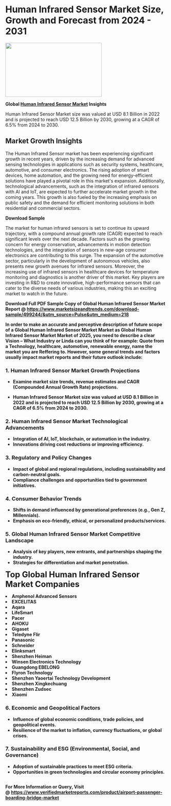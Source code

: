 <H1>Human Infrared Sensor Market Size, Growth and Forecast from 2024 - 2031</H1><img class="aligncenter size-medium wp-image-584254" src="https://thirdeyenews.in/wp-content/uploads/2024/09/Global-Market-Research-300x168.jpeg" alt="" width="300" height="168" /><p><strong>Global&nbsp;<a href="https://www.marketsizeandtrends.com/download-sample/499244/&amp;utm_source=Pulse&amp;utm_medium=218">Human Infrared Sensor Market</a> Insights</strong></p><p>Human Infrared Sensor Market size was valued at USD 8.1 Billion in 2022 and is projected to reach USD 12.5 Billion by 2030, growing at a CAGR of 6.5% from 2024 to 2030.</p><p><h2>Market Growth Insights</h2> <p>The Human Infrared Sensor market has been experiencing significant growth in recent years, driven by the increasing demand for advanced sensing technologies in applications such as security systems, healthcare, automotive, and consumer electronics. The rising adoption of smart devices, home automation, and the growing need for energy-efficient solutions have played a pivotal role in this market's expansion. Additionally, technological advancements, such as the integration of infrared sensors with AI and IoT, are expected to further accelerate market growth in the coming years. This growth is also fueled by the increasing emphasis on public safety and the demand for efficient monitoring solutions in both residential and commercial sectors.</p> <p><strong>Download Sample</strong></p> <p>The market for human infrared sensors is set to continue its upward trajectory, with a compound annual growth rate (CAGR) expected to reach significant levels over the next decade. Factors such as the growing concern for energy conservation, advancements in motion detection technologies, and the integration of sensors in new-age consumer electronics are contributing to this surge. The expansion of the automotive sector, particularly in the development of autonomous vehicles, also presents new growth avenues for infrared sensors. Moreover, the increasing use of infrared sensors in healthcare devices for temperature monitoring and diagnostics is another driver of this market. Key players are investing in R&D to create innovative, high-performance sensors that can cater to the diverse needs of various industries, making this an exciting market to watch in the future.</p> <p><strong></p><p><span class=""><strong>Download Full PDF Sample Copy of Global Human Infrared Sensor Market Report</strong> @ <a href="https://www.marketsizeandtrends.com/download-sample/499244/&amp;utm_source=Pulse&amp;utm_medium=218" target="_blank">https://www.marketsizeandtrends.com/download-sample/499244/&amp;utm_source=Pulse&amp;utm_medium=218</a></span></p><p>In order to make an accurate and perceptive description of future scope of a Global&nbsp;Human Infrared Sensor Market Market as Global&nbsp;Human Infrared Sensor Market Market of 2025, you need to describe a clear Vision &ndash; What Industry or Linda can you think of for example: Quote from a Technology, healthcare, automotive, renewable energy, name the market you are Reffering to. However, some general trends and factors usually impact market reports and their future outlook include:</p><h3>1.&nbsp;<strong>Human Infrared Sensor Market Growth Projections</strong></h3><ul><li>Examine market size trends, revenue estimates and CAGR (Compounded Annual Growth Rate) projections.</li><li><p>Human Infrared Sensor Market size was valued at USD 8.1 Billion in 2022 and is projected to reach USD 12.5 Billion by 2030, growing at a CAGR of 6.5% from 2024 to 2030.</p></li></ul><h3>2.&nbsp;<strong>Human Infrared Sensor Market Technological Advancements</strong></h3><ul><li>Integration of AI, IoT, blockchain, or automation in the industry.</li><li>Innovations driving cost reductions or improving efficiency.</li></ul><h3>3.&nbsp;<strong>Regulatory and Policy Changes</strong></h3><ul><li>Impact of global and regional regulations, including sustainability and carbon-neutral goals.</li><li>Compliance challenges and opportunities tied to government initiatives.</li></ul><h3>4.&nbsp;<strong>Consumer Behavior Trends</strong></h3><ul><li>Shifts in demand influenced by generational preferences (e.g., Gen Z, Millennials).</li><li>Emphasis on eco-friendly, ethical, or personalized products/services.</li></ul><h3>5.&nbsp;<strong>Global Human Infrared Sensor Market Competitive Landscape</strong></h3><ul><li>Analysis of key players, new entrants, and partnerships shaping the industry.</li><li>Strategies for differentiation and market penetration.</li></ul><p data-pm-slice="1 1 []"><span style="color: inherit; font-family: inherit; font-size: 25px;">Top Global Human Infrared Sensor Market Companies</span></p><div class="" data-test-id=""><p><li>Amphenol Advanced Sensors</li><li> EXCELITAS</li><li> Aqara</li><li> LifeSmart</li><li> Pacer</li><li> AHOKU</li><li> Gigaset</li><li> Teledyne Flir</li><li> Panasonic</li><li> Schneider</li><li> Elinksmart</li><li> Shenzhen Heiman</li><li> Winsen Electronics Technology</li><li> Guangdong EBELONG</li><li> Flyron Technology</li><li> Shenzhen Yaoertai Technology Development</li><li> Shenzhen Xingkechuang</li><li> Shenzhen Zudsec</li><li> Xiaomi</li></p></div><h3>6.&nbsp;<strong>Economic and Geopolitical Factors</strong></h3><ul><li>Influence of global economic conditions, trade policies, and geopolitical events.</li><li>Resilience of the market to inflation, currency fluctuations, or global crises.</li></ul><h3>7.&nbsp;<strong>Sustainability and ESG (Environmental, Social, and Governance)</strong></h3><ul><li>Adoption of sustainable practices to meet ESG criteria.</li><li>Opportunities in green technologies and circular economy principles.</li></ul><h2><strong style="font-size: 14px;">For More Information or Query, Visit @&nbsp;</strong><a style="background-color: #ffffff; font-size: 14px;" href="https://www.marketsizeandtrends.com/report/human-infrared-sensor-market/" target="_blank">https://www.verifiedmarketreports.com/product/airport-passenger-boarding-bridge-market</a></h2>
